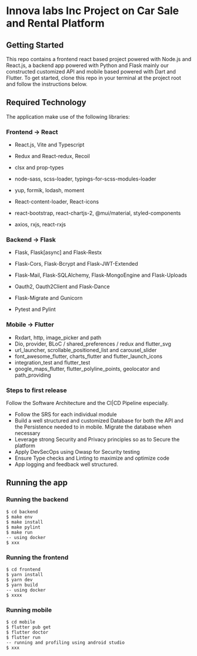 # Innova labs Inc Project on Car Sale and Rental Platform

## Getting Started



This repo contains a frontend react based project powered with Node.js and React.js, a backend app powered with Python and Flask mainly our constructed customized API and mobile based powered with Dart and Flutter. To get started, clone this repo in your terminal at the project root and follow the instructions below.



## Required Technology

The application make use of the following libraries:

### Frontend -> React

- React.js, Vite and Typescript

- Redux and React-redux, Recoil

- clsx and prop-types

- node-sass, scss-loader, typings-for-scss-modules-loader

- yup, formik, lodash, moment

- React-content-loader, React-icons

- react-bootstrap, react-chartjs-2, @mui/material, styled-components

- axios, rxjs, react-rxjs

  

### Backend -> Flask

- Flask, Flask[async] and Flask-Restx

- Flask-Cors, Flask-Bcrypt and Flask-JWT-Extended

- Flask-Mail, Flask-SQLAlchemy, Flask-MongoEngine and Flask-Uploads

- Oauth2, Oauth2Client and Flask-Dance

- Flask-Migrate and Gunicorn

- Pytest and Pylint

  

###  Mobile -> Flutter

- Rxdart, http, image_picker and path
- Dio, provider, BLoC / shared_preferences / redux and  flutter_svg
- url_launcher, scrollable_positioned_list and carousel_slider
- font_awesome_flutter, charts_flutter and flutter_launch_icons
- integration_test and flutter_test
- google_maps_flutter, flutter_polyline_points, geolocator and path_providing



### Steps to first release

Follow the Software Architecture and the CI|CD Pipeline especially.

- Follow the SRS for each individual module
- Build a well structured and customized Database for both the API and the Persistence needed to in mobile. Migrate the database when necessary
- Leverage strong Security and Privacy principles so as to Secure the platform
- Apply DevSecOps using Owasp for Security testing
- Ensure Type checks and Linting to maximize and optimize code
- App logging and feedback well structured.

## Running the app

### Running the backend

```
$ cd backend
$ make env
$ make install
$ make pylint
$ make run
-- using docker 
$ xxx
```

### Running the frontend

```
$ cd frontend
$ yarn install
$ yarn dev
$ yarn build
-- using docker
$ xxxx
```

### Running mobile

```
$ cd mobile
$ flutter pub get
$ flutter doctor
$ flutter run
-- running and profiling using android studio
$ xxx
```

